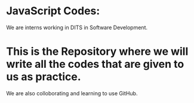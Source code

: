 # JavaScript Codes:

We are interns working in DITS in Software Development.
# This is the Repository where we will write all the codes that are given to us as practice.
We are also colloborating and learning to use GitHub.